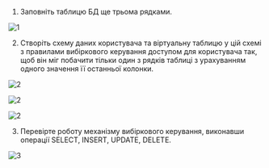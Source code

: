 1. Заповніть таблицю БД ще трьома рядками.

![1](https://i.imgur.com/OlC6X4b.png)

2. Створіть схему даних користувача та віртуальну таблицю у цій схемі з правилами вибіркового керування доступом для користувача так, щоб він міг побачити тільки один з рядків таблиці з урахуванням одного значення її останньої колонки.

![2](https://i.imgur.com/IAvq3UK.png)

![2](https://i.imgur.com/lTU9x3T.png)

![2](https://i.imgur.com/dS5JzcA.png)

3. Перевірте роботу механізму вибіркового керування, виконавши операції SELECT, INSERT, UPDATE, DELETE.

![3](https://i.imgur.com/Kh7WpD4.png)
